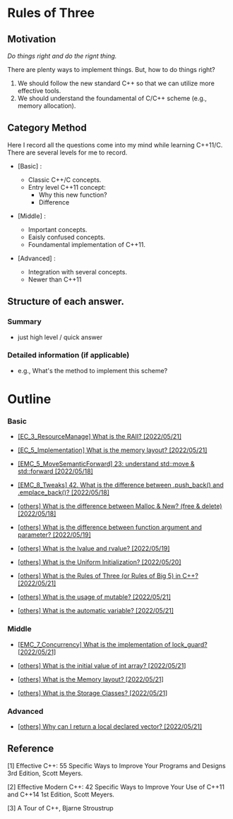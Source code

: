 # Rules of Three
## Motivation
*Do things right and do the rignt thing.*

There are plenty ways to implement things. But, how to do things right? 

1. We should follow the new standard C++ so that we can utilize more effective tools.
2. We should understand the foundamental of C/C++ scheme (e.g., memory allocation).

## Category Method
Here I record all the questions come into my mind while learning C++11/C. There are several levels for me to record.

- [Basic] :
    - Classic C++/C concepts.
    - Entry level C++11 concept: 
        - Why this new function?
        - Difference

- [Middle] :
    - Important concepts.
    - Eaisly confused concepts.
    - Foundamental implementation of C++11.

- [Advanced] :
    - Integration with several concepts.
    - Newer than C++11


## Structure of each answer.
### Summary
- just high level / quick answer
### Detailed information (if applicable)
- e.g., What's the method to implement this scheme?

# Outline
### Basic
- [[EC_3_ResourceManage] What is the RAII? [2022/05/21]](EC_3_ResourceManagement/RAII.md)
- [[EC_5_Implementation] What is the memory layout? [2022/05/21]]()
- [[EMC_5_MoveSemanticForward] 23: understand std::move & std::forward [2022/05/18]](EMC_5_RvalueReference_MoveSemantic_PerfectForwarding/23_Understand_move_and_forward.md)
- [[EMC_8_Tweaks] 42. What is the difference between .push_back() and .emplace_back()? [2022/05/18]](EMC_8_Tweaks/Diff_emplace_back_push_back.md)
- [[others] What is the difference between Malloc & New? (free & delete) [2022/05/18] ](others/Diff_New_Malloc.md)
- [[others] What is the difference between function argument and parameter? [2022/05/19]](others/Diff_function_argument_parameter.md)
- [[others] What is the lvalue and rvalue? [2022/05/19]](others/left_value_right_value.md)
- [[others] What is the Uniform Initialization? [2022/05/20]](others/UniformInitialization.md)
- [[others] What is the Rules of Three (or Rules of Big 5) in C++? [2022/05/21]](EC_2_ConstructorDestructorsAndAssignmentOperators/RulesOfThree.md)

- [[others] What is the usage of mutable? [2022/05/21]](others/UsageOfMutable.md)
- [[others] What is the automatic variable? [2022/05/21]](others/WhatIsAutomaticVariable.md)

### Middle
- [[EMC_7_Concurrency] What is the implementation of lock_guard? [2022/05/21]](EMC_7_ConcurrencyAPI/ImplementationOf_lock_gurad.md)

- [[others] What is the initial value of int array? [2022/05/21]](others/InitialValueOfArray.md)
- [[others] What is the Memory layout? [2022/05/21]](others/MemoryLayout.md)
- [[others] What is the Storage Classes? [2022/05/21]](others/StorageClasses.md)

### Advanced
- [[others] Why can I return a local declared vector? [2022/05/21]](others/WhyCanIReturnLocalDeclarecVector.md)

## Reference
[1] Effective C++: 55 Specific Ways to Improve Your Programs and Designs 3rd Edition, Scott Meyers.

[2] Effective Modern C++: 42 Specific Ways to Improve Your Use of C++11 and C++14 1st Edition, Scott Meyers.

[3] A Tour of C++, Bjarne Stroustrup